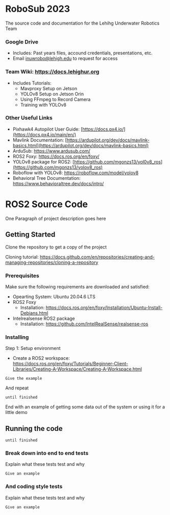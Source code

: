 # RoboSub 2023

The source code and documentation for the Lehihg Underwater Robotics Team

### Google Drive
- Includes: Past years files, accound credentials, presentations, etc.
- Email inuwrobo@lehigh.edu to request for access

### Team Wiki: https://docs.lehighur.org
- Includes Tutorials:
  - Mavproxy Setup on Jetson
  - YOLOv8 Setup on Jetson Orin
  - Using FFmpeg to Record Camera
  - Training with YOLOv8
   
### Other Useful Links
- Pixhawk4 Autopilot User Guide: [https://docs.px4.io/](https://docs.px4.io/main/en/)
- Mavlink Documentation: [https://ardupilot.org/dev/docs/mavlink-basics.html](https://ardupilot.org/dev/docs/mavlink-basics.html)
- ArduSub: https://www.ardusub.com/
- ROS2 Foxy: https://docs.ros.org/en/foxy/
- YOLOv8 package for ROS2: [https://github.com/mgonzs13/yol0v8_ros](https://github.com/mgonzs13/yolov8_ros)
- Roboflow with YOLOv8: https://roboflow.com/model/yolov8
- Behavioral Tree Documentation: https://www.behavioraltree.dev/docs/intro/

# ROS2 Source Code

One Paragraph of project description goes here

## Getting Started

Clone the repository to get a copy of the project

Cloning tutorial: https://docs.github.com/en/repositories/creating-and-managing-repositories/cloning-a-repository



### Prerequisites

Make sure the following requirements are downloaded and satisfied:

- Opearting System: Ubuntu 20.04.6 LTS
- ROS2 Foxy
  - Installation: https://docs.ros.org/en/foxy/Installation/Ubuntu-Install-Debians.html
- Intelrealsense ROS2 package
  - Installation: https://github.com/IntelRealSense/realsense-ros    

### Installing

Step 1: Setup environment

  - Create a ROS2 workspace: https://docs.ros.org/en/foxy/Tutorials/Beginner-Client-Libraries/Creating-A-Workspace/Creating-A-Workspace.html
  
```
Give the example
```

And repeat

```
until finished
```

End with an example of getting some data out of the system or using it for a little demo

## Running the code

```
until finished
```

### Break down into end to end tests

Explain what these tests test and why

```
Give an example
```

### And coding style tests

Explain what these tests test and why

```
Give an example
```
